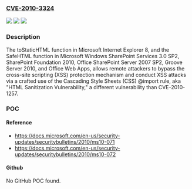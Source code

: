 ### [CVE-2010-3324](https://cve.mitre.org/cgi-bin/cvename.cgi?name=CVE-2010-3324)
![](https://img.shields.io/static/v1?label=Product&message=n%2Fa&color=blue)
![](https://img.shields.io/static/v1?label=Version&message=n%2Fa&color=blue)
![](https://img.shields.io/static/v1?label=Vulnerability&message=n%2Fa&color=brighgreen)

### Description

The toStaticHTML function in Microsoft Internet Explorer 8, and the SafeHTML function in Microsoft Windows SharePoint Services 3.0 SP2, SharePoint Foundation 2010, Office SharePoint Server 2007 SP2, Groove Server 2010, and Office Web Apps, allows remote attackers to bypass the cross-site scripting (XSS) protection mechanism and conduct XSS attacks via a crafted use of the Cascading Style Sheets (CSS) @import rule, aka "HTML Sanitization Vulnerability," a different vulnerability than CVE-2010-1257.

### POC

#### Reference
- https://docs.microsoft.com/en-us/security-updates/securitybulletins/2010/ms10-071
- https://docs.microsoft.com/en-us/security-updates/securitybulletins/2010/ms10-072

#### Github
No GitHub POC found.

